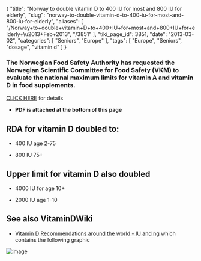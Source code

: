 {
    "title": "Norway to double vitamin D to 400 IU for most and 800 IU for elderly",
    "slug": "norway-to-double-vitamin-d-to-400-iu-for-most-and-800-iu-for-elderly",
    "aliases": [
        "/Norway+to+double+vitamin+D+to+400+IU+for+most+and+800+IU+for+elderly+\u2013+Feb+2013",
        "/3851"
    ],
    "tiki_page_id": 3851,
    "date": "2013-03-02",
    "categories": [
        "Seniors",
        "Europe"
    ],
    "tags": [
        "Europe",
        "Seniors",
        "dosage",
        "vitamin d"
    ]
}


### The Norwegian Food Safety Authority has requested the Norwegian Scientific Committee for Food Safety (VKM) to evaluate the national maximum limits for vitamin A and vitamin D in food supplements.

[CLICK HERE](http://www.english.vkm.no/eway/default.aspx?pid=278&trg=Content_6390&Content_6390=6393:1894292::0:6745:3:::0:0) for details

*  **PDF is attached at the bottom of this page** 

## RDA for vitamin D doubled to:

* 400 IU age 2-75

* 800 IU 75+

## Upper limit for vitamin D also doubled

* 4000 IU for age 10+

* 2000 IU age 1-10

## See also VitaminDWiki

* [Vitamin D Recommendations around the world - IU and ng](/tags/vitamin-d-recommendations-around-the-world-iu-and-ng.html) which contains the following graphic

<img src="/attachments/d3.mock.jpg" alt="image">